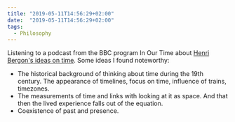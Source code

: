 ```yaml
---
title: "2019-05-11T14:56:29+02:00"
date:  "2019-05-11T14:56:29+02:00"
tags:
  - Philosophy
---
```


Listening to a podcast from the BBC program In Our Time about [Henri Bergon's ideas on time](https://www.bbc.co.uk/sounds/play/m0004s9w). Some ideas I found noteworthy:

- The historical background of thinking about time during the 19th century. The appearance of timelines, focus on time, influence of trains, timezones.
- The measurements of time and links with looking at it as space. And that then the lived experience falls out of the equation.
- Coexistence of past and presence.
